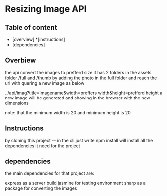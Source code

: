  # Resizing Image API 

 ## Table of content
 * [overview]
 *[instructions]
 * [dependencies]



 ## Overbiew
 the api convert the images to prefferd size it has 2 folders in the assets folder /full and /thumb by adding the photo in the full folder and reach the url with quering a new image as below

 ../api/imag?title=imagename&width=preffers width&height=prefferd height
 a new image will be generated and showing in the browser with the new dimensions

 note: 
 that the minimum width is 20 and minimum height is 20

 ## Instructions
 by cloning this project -- in the cli just write npm install will install all the dependencies
 it need for the project


 ## dependencies
 the main dependencies for that project are:
 
  express as a server build
  jasmine for testing environment
  sharp as a package for converting the images
  
